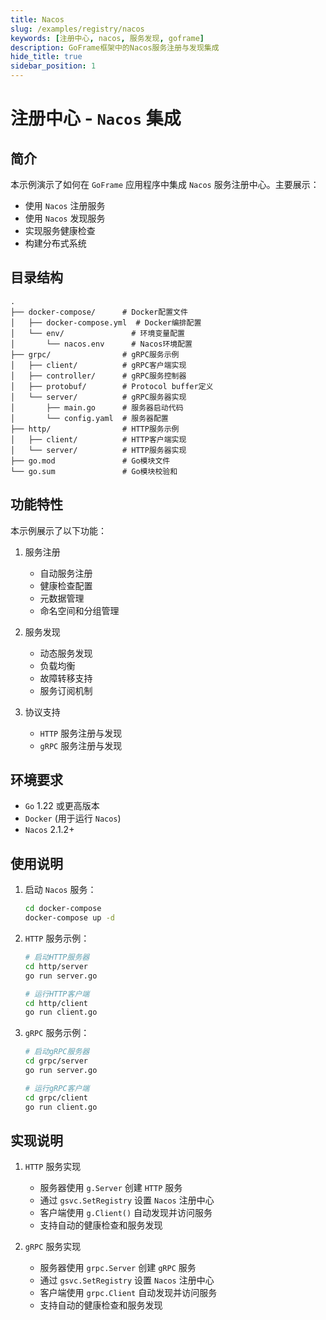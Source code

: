 ```yaml
---
title: Nacos
slug: /examples/registry/nacos
keywords: [注册中心, nacos, 服务发现, goframe]
description: GoFrame框架中的Nacos服务注册与发现集成
hide_title: true
sidebar_position: 1
---
```


# 注册中心 - `Nacos` 集成

## 简介

本示例演示了如何在 `GoFrame` 应用程序中集成 `Nacos` 服务注册中心。主要展示：
- 使用 `Nacos` 注册服务
- 使用 `Nacos` 发现服务
- 实现服务健康检查
- 构建分布式系统

## 目录结构

```text
.
├── docker-compose/      # Docker配置文件
│   ├── docker-compose.yml  # Docker编排配置
│   └── env/               # 环境变量配置
│       └── nacos.env      # Nacos环境配置
├── grpc/                # gRPC服务示例
│   ├── client/          # gRPC客户端实现
│   ├── controller/      # gRPC服务控制器
│   ├── protobuf/        # Protocol buffer定义
│   └── server/          # gRPC服务器实现
│       ├── main.go      # 服务器启动代码
│       └── config.yaml  # 服务器配置
├── http/                # HTTP服务示例
│   ├── client/          # HTTP客户端实现
│   └── server/          # HTTP服务器实现
├── go.mod               # Go模块文件
└── go.sum               # Go模块校验和
```

## 功能特性

本示例展示了以下功能：

1. 服务注册
   - 自动服务注册
   - 健康检查配置
   - 元数据管理
   - 命名空间和分组管理

2. 服务发现
   - 动态服务发现
   - 负载均衡
   - 故障转移支持
   - 服务订阅机制

3. 协议支持
   - `HTTP` 服务注册与发现
   - `gRPC` 服务注册与发现

## 环境要求

- `Go` 1.22 或更高版本
- `Docker` (用于运行 `Nacos`)
- `Nacos` 2.1.2+

## 使用说明

1. 启动 `Nacos` 服务：
   ```bash
   cd docker-compose
   docker-compose up -d
   ```

2. `HTTP` 服务示例：
   ```bash
   # 启动HTTP服务器
   cd http/server
   go run server.go

   # 运行HTTP客户端
   cd http/client
   go run client.go
   ```

3. `gRPC` 服务示例：
   ```bash
   # 启动gRPC服务器
   cd grpc/server
   go run server.go

   # 运行gRPC客户端
   cd grpc/client
   go run client.go
   ```

## 实现说明

1. `HTTP` 服务实现
   - 服务器使用 `g.Server` 创建 `HTTP` 服务
   - 通过 `gsvc.SetRegistry` 设置 `Nacos` 注册中心
   - 客户端使用 `g.Client()` 自动发现并访问服务
   - 支持自动的健康检查和服务发现

2. `gRPC` 服务实现
   - 服务器使用 `grpc.Server` 创建 `gRPC` 服务
   - 通过 `gsvc.SetRegistry` 设置 `Nacos` 注册中心
   - 客户端使用 `grpc.Client` 自动发现并访问服务
   - 支持自动的健康检查和服务发现
